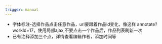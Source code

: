 ```yaml
---
trigger: manual
---
```

- 字体标注-选择作品点击任意作品，url要跟着作品id变化，像这样 annotate?workId=17，使用局部ajax,不要点击一个作品后，作品列表刷新一次
- 已有注释添加三个点，详情查看编辑作者，添加时间等